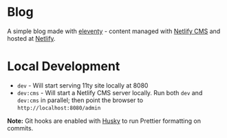 # Blog

A simple blog made with [eleventy](https://www.11ty.dev/) - content managed with [Netlify CMS](https://www.netlifycms.org) and hosted at [Netlify](https://www.netlify.com/).

# Local Development

- `dev` - Will start serving 11ty site locally at 8080
- `dev:cms` - Will start a Netlify CMS server locally. Run both `dev` and `dev:cms` in parallel; then point the browser to `http://localhost:8080/admin`

**Note:** Git hooks are enabled with [Husky](https://typicode.github.io/husky) to run Prettier formatting on commits.
